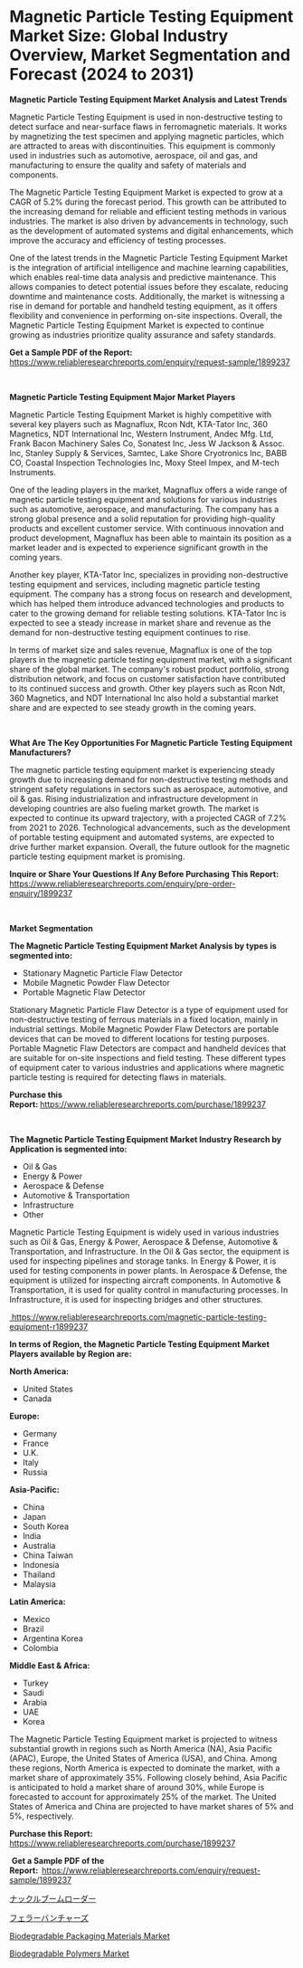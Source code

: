 <p><h1>Magnetic Particle Testing Equipment Market Size: Global Industry Overview, Market Segmentation and Forecast (2024 to 2031)</h1></p><p><strong>Magnetic Particle Testing Equipment Market Analysis and Latest Trends</strong></p>
<p><p>Magnetic Particle Testing Equipment is used in non-destructive testing to detect surface and near-surface flaws in ferromagnetic materials. It works by magnetizing the test specimen and applying magnetic particles, which are attracted to areas with discontinuities. This equipment is commonly used in industries such as automotive, aerospace, oil and gas, and manufacturing to ensure the quality and safety of materials and components.</p><p>The Magnetic Particle Testing Equipment Market is expected to grow at a CAGR of 5.2% during the forecast period. This growth can be attributed to the increasing demand for reliable and efficient testing methods in various industries. The market is also driven by advancements in technology, such as the development of automated systems and digital enhancements, which improve the accuracy and efficiency of testing processes.</p><p>One of the latest trends in the Magnetic Particle Testing Equipment Market is the integration of artificial intelligence and machine learning capabilities, which enables real-time data analysis and predictive maintenance. This allows companies to detect potential issues before they escalate, reducing downtime and maintenance costs. Additionally, the market is witnessing a rise in demand for portable and handheld testing equipment, as it offers flexibility and convenience in performing on-site inspections. Overall, the Magnetic Particle Testing Equipment Market is expected to continue growing as industries prioritize quality assurance and safety standards.</p></p>
<p><strong>Get a Sample PDF of the Report:&nbsp;</strong> <a href="https://www.reliableresearchreports.com/enquiry/request-sample/1899237">https://www.reliableresearchreports.com/enquiry/request-sample/1899237</a></p>
<p>&nbsp;</p>
<p><strong>Magnetic Particle Testing Equipment Major Market Players</strong></p>
<p><p>Magnetic Particle Testing Equipment Market is highly competitive with several key players such as Magnaflux, Rcon Ndt, KTA-Tator Inc, 360 Magnetics, NDT International Inc, Western Instrument, Andec Mfg. Ltd, Frank Bacon Machinery Sales Co, Sonatest Inc, Jess W Jackson & Assoc. Inc, Stanley Supply & Services, Samtec, Lake Shore Cryotronics Inc, BABB CO, Coastal Inspection Technologies Inc, Moxy Steel Impex, and M-tech Instruments.</p><p>One of the leading players in the market, Magnaflux offers a wide range of magnetic particle testing equipment and solutions for various industries such as automotive, aerospace, and manufacturing. The company has a strong global presence and a solid reputation for providing high-quality products and excellent customer service. With continuous innovation and product development, Magnaflux has been able to maintain its position as a market leader and is expected to experience significant growth in the coming years.</p><p>Another key player, KTA-Tator Inc, specializes in providing non-destructive testing equipment and services, including magnetic particle testing equipment. The company has a strong focus on research and development, which has helped them introduce advanced technologies and products to cater to the growing demand for reliable testing solutions. KTA-Tator Inc is expected to see a steady increase in market share and revenue as the demand for non-destructive testing equipment continues to rise.</p><p>In terms of market size and sales revenue, Magnaflux is one of the top players in the magnetic particle testing equipment market, with a significant share of the global market. The company's robust product portfolio, strong distribution network, and focus on customer satisfaction have contributed to its continued success and growth. Other key players such as Rcon Ndt, 360 Magnetics, and NDT International Inc also hold a substantial market share and are expected to see steady growth in the coming years.</p></p>
<p>&nbsp;</p>
<p><strong>What Are The Key Opportunities For Magnetic Particle Testing Equipment Manufacturers?</strong></p>
<p><p>The magnetic particle testing equipment market is experiencing steady growth due to increasing demand for non-destructive testing methods and stringent safety regulations in sectors such as aerospace, automotive, and oil & gas. Rising industrialization and infrastructure development in developing countries are also fueling market growth. The market is expected to continue its upward trajectory, with a projected CAGR of 7.2% from 2021 to 2026. Technological advancements, such as the development of portable testing equipment and automated systems, are expected to drive further market expansion. Overall, the future outlook for the magnetic particle testing equipment market is promising.</p></p>
<p><strong>Inquire or Share Your Questions If Any Before Purchasing This Report:</strong> <a href="https://www.reliableresearchreports.com/enquiry/pre-order-enquiry/1899237">https://www.reliableresearchreports.com/enquiry/pre-order-enquiry/1899237</a></p>
<p>&nbsp;</p>
<p><strong>Market Segmentation</strong></p>
<p><strong>The Magnetic Particle Testing Equipment Market Analysis by types is segmented into:</strong></p>
<p><ul><li>Stationary Magnetic Particle Flaw Detector</li><li>Mobile Magnetic Powder Flaw Detector</li><li>Portable Magnetic Flaw Detector</li></ul></p>
<p><p>Stationary Magnetic Particle Flaw Detector is a type of equipment used for non-destructive testing of ferrous materials in a fixed location, mainly in industrial settings. Mobile Magnetic Powder Flaw Detectors are portable devices that can be moved to different locations for testing purposes. Portable Magnetic Flaw Detectors are compact and handheld devices that are suitable for on-site inspections and field testing. These different types of equipment cater to various industries and applications where magnetic particle testing is required for detecting flaws in materials.</p></p>
<p><strong>Purchase this Report:&nbsp;</strong><a href="https://www.reliableresearchreports.com/purchase/1899237">https://www.reliableresearchreports.com/purchase/1899237</a></p>
<p>&nbsp;</p>
<p><strong>The Magnetic Particle Testing Equipment Market Industry Research by Application is segmented into:</strong></p>
<p><ul><li>Oil & Gas</li><li>Energy & Power</li><li>Aerospace & Defense</li><li>Automotive & Transportation</li><li>Infrastructure</li><li>Other</li></ul></p>
<p><p>Magnetic Particle Testing Equipment is widely used in various industries such as Oil & Gas, Energy & Power, Aerospace & Defense, Automotive & Transportation, and Infrastructure. In the Oil & Gas sector, the equipment is used for inspecting pipelines and storage tanks. In Energy & Power, it is used for testing components in power plants. In Aerospace & Defense, the equipment is utilized for inspecting aircraft components. In Automotive & Transportation, it is used for quality control in manufacturing processes. In Infrastructure, it is used for inspecting bridges and other structures.</p></p>
<p><a href="https://www.reliableresearchreports.com/magnetic-particle-testing-equipment-r1899237">&nbsp;https://www.reliableresearchreports.com/magnetic-particle-testing-equipment-r1899237</a></p>
<p><strong>In terms of Region, the Magnetic Particle Testing Equipment Market Players available by Region are:</strong></p>
<p>
    <p> <strong> North America: </strong>
        <ul>
            <li>United States</li>
            <li>Canada</li>
        </ul>
        </p> 
    <p> <strong> Europe: </strong>
        <ul>
            <li>Germany</li>
            <li>France</li>
            <li>U.K.</li>
            <li>Italy</li>
            <li>Russia</li>
        </ul>
        </p> 
    <p> <strong> Asia-Pacific: </strong>
        <ul>
            <li>China</li>
            <li>Japan</li>
            <li>South Korea</li>
            <li>India</li>
            <li>Australia</li>
            <li>China Taiwan</li>
            <li>Indonesia</li>
            <li>Thailand</li>
            <li>Malaysia</li>
        </ul>
        </p> 
    <p> <strong> Latin America: </strong>
        <ul>
            <li>Mexico</li>
            <li>Brazil</li>
            <li>Argentina Korea</li>
            <li>Colombia</li>
        </ul>
        </p> 
    <p> <strong> Middle East & Africa: </strong>
        <ul>
            <li>Turkey</li>
            <li>Saudi</li>
            <li>Arabia</li>
            <li>UAE</li>
            <li>Korea</li>
        </ul>
    </p>
    </p>
<p><p>The Magnetic Particle Testing Equipment market is projected to witness substantial growth in regions such as North America (NA), Asia Pacific (APAC), Europe, the United States of America (USA), and China. Among these regions, North America is expected to dominate the market, with a market share of approximately 35%. Following closely behind, Asia Pacific is anticipated to hold a market share of around 30%, while Europe is forecasted to account for approximately 25% of the market. The United States of America and China are projected to have market shares of 5% and 5%, respectively.</p></p>
<p><strong>Purchase this Report: </strong><a href="https://www.reliableresearchreports.com/purchase/1899237">https://www.reliableresearchreports.com/purchase/1899237</a></p>
<p>&nbsp;<strong>Get a Sample PDF of the Report:&nbsp;&nbsp;</strong><a href="https://www.reliableresearchreports.com/enquiry/request-sample/1899237">https://www.reliableresearchreports.com/enquiry/request-sample/1899237</a></p>
<p><strong></strong></p>
<p><p><a href="https://github.com/hilmi-2a/Market-Research-Report-List-1/blob/main/839659836904.md">ナックルブームローダー</a></p><p><a href="https://github.com/jkjreqjscoxx7/Market-Research-Report-List-1/blob/main/254917636903.md">フェラーバンチャーズ</a></p><p><a href="https://issuu.com/reportprime-2/docs/biodegradable-packaging-materials-market-size-2030">Biodegradable Packaging Materials Market</a></p><p><a href="https://issuu.com/reportprime-2/docs/biodegradable-polymers-market-size-2030.pptx">Biodegradable Polymers Market</a></p></p>